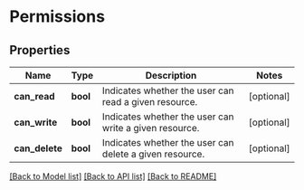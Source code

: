 # Permissions

## Properties
Name | Type | Description | Notes
------------ | ------------- | ------------- | -------------
**can_read** | **bool** | Indicates whether the user can read a given resource. | [optional] 
**can_write** | **bool** | Indicates whether the user can write a given resource. | [optional] 
**can_delete** | **bool** | Indicates whether the user can delete a given resource. | [optional] 

[[Back to Model list]](../nifiDocs.md#documentation-for-models) [[Back to API list]](../nifiDocs.md#documentation-for-api-endpoints) [[Back to README]](../nifiDocs.md)



